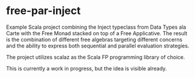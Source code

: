 # free-par-inject
Example Scala project combining the Inject typeclass from Data Types ala Carte with the Free Monad stacked on top of a Free Applicative. The result is the combination of different free algebras targeting different concerns and the ability to express both sequential and parallel evaluation strategies.

The project utilizes scalaz as the Scala FP programming library of choice.

This is currently a work in progress, but the idea is visible already.
